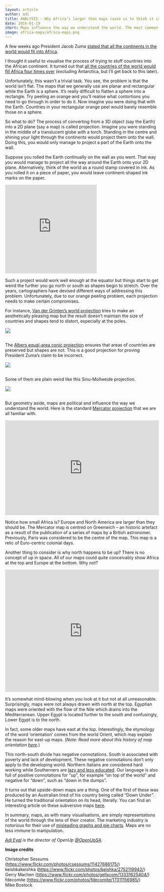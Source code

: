 ```yaml
---
layout: article
author: adi
title: ANALYSIS - Why Africa’s larger than maps cause us to think it is
date: 2016-01-19
short: Maps influence the way we understand the world. The most common map projection is a relic from the Euro-centric colonial days - and as a result Africa appears smaller than it actually is.
image: africa-maps/africa-maps.png
---
```


A few weeks ago President Jacob Zuma [stated that all the continents in the world would fit into Africa](http://www.timeslive.co.za/politics/2015/12/10/watch-zuma-fails-at-geography---claims-africa-is-the-largest-continent).

I thought it useful to visualise the process of trying to stuff countries into the African continent. It turned out that [all the countries of the world would fill Africa four times over](https://africacheck.org/spot-check/it-would-take-at-least-4-africas-to-fit-all-the-worlds-continents-president-zuma/) (excluding Antarctica, but I’ll get back to this later).

Unfortunately, this wasn’t a trivial task. You see, the problem is that the world isn’t flat. The maps that we generally use are planar and rectangular while the Earth is a sphere. It’s really difficult to flatten a sphere into a rectangle. Try peeling an orange and you’ll realise what contortions you need to go through in order to do it. Now imagine you were doing that with the Earth. Countries in your rectangular orange peel would barely resemble those on a sphere.

So what to do? The process of converting from a 3D object (say the Earth) into a 2D plane (say a map) is called projection. Imagine you were standing in the middle of a translucent globe with a torch. Standing in the centre and shining your light through the continents would project them onto the wall. Doing this, you would only manage to project a part of the Earth onto the wall.

Suppose you rolled the Earth continually on the wall as you went. That way you would manage to project all the way around the Earth onto your 2D plane. Alternatively, think of the world as a round stamp covered in ink. As you rolled it on a piece of paper, you would leave continent-shaped ink marks on the paper.

<iframe src="https://static.code4sa.org/world-is-not-flat/globe.html" width="300" height="290" frameborder="0" scrolling="no"></iframe>

Such a project would work well enough at the equator but things start to get weird the further you go north or south as shapes begin to stretch. Over the years, cartographers have devised different ways of addressing this problem. Unfortunately, due to our orange peeling problem, each projection needs to make certain compromises.

For instance, [Van der Grinten’s world projection](https://en.wikipedia.org/wiki/Van_der_Grinten_projection) tries to make an aesthetically pleasing map but the result doesn’t maintain the size of countries and shapes tend to distort, especially at the poles.

<img style="margin-bottom: 15px; border: 1px solid #ddd;" src="{{ site.baseurl }}/img/articles/africa-maps/proj_grinten.png"/>

The [Albers equal-area conic projection](https://en.wikipedia.org/wiki/Albers_projection) ensures that areas of countries are preserved but shapes are not. This is a good projection for proving President Zuma’s claim to be incorrect.

<img style="margin-bottom: 15px; border: 1px solid #ddd;" src="{{ site.baseurl }}/img/articles/africa-maps/proj_albers.png"/>

Some of them are plain weird like this Sinu-Mollweide projection.

<img style="margin-bottom: 15px; border: 1px solid #ddd;" src="{{ site.baseurl }}/img/articles/africa-maps/proj_sinu.png"/>

But geometry aside, maps are political and influence the way we understand the world. Here is the standard [Mercator projection](https://en.wikipedia.org/wiki/Mercator_projection) that we are all familiar with.

<iframe src="https://static.code4sa.org/world-is-not-flat/mercator.html" width="100%" height="310" frameborder="0" scrolling="no"><span data-mce-type="bookmark" style="display: inline-block; width: 0px; overflow: hidden; line-height: 0;" class="mce_SELRES_start">&#65279;</span></iframe>

Notice how small Africa is? Europe and North America are larger than they should be. The Mercator map is centred on Greenwich – an historic artefact as a result of the publication of a series of maps by a British astronomer. Previously, Paris was considered to be the centre of the map. This map is a relic of Euro-centric colonial days.

Another thing to consider is why north happens to be up? There is no concept of up in space. All of our maps could quite conceivably show Africa at the top and Europe at the bottom. Why not?

<iframe src="https://static.code4sa.org/world-is-not-flat/southup.html" width="100%" height="400" frameborder="0" scrolling="no"></iframe>

It’s somewhat mind-blowing when you look at it but not at all unreasonable. Surprisingly, maps were not always drawn with north at the top. Egyptian maps were oriented with the flow of the Nile which drains into the Mediterranean. Upper Egypt is located further to the south and confusingly, Lower Egypt is to the north.

In fact, some older maps have east at the top. Interestingly, the etymology of the word ‘orientation’ comes from the world Orient, which may explain the reason for east-up maps. (*Note: Read more about this history of map orientation [here](http://america.aljazeera.com/opinions/2014/2/maps-cartographycolonialismnortheurocentricglobe.html)*.)

This north-south divide has negative connotations. South is associated with poverty and lack of development. These negative connotations don’t only apply to the developing world. Northern Italians are considered hard working while Southerners are [lazy and less educated](http://survivinginitaly.com/2014/07/30/northern-italians-versus-southern-italians-are-they-really-that-different/). Our language is also full of positive connotations for “up”, for example “on top of the world” and negative for “down”, such as “down in the dumps”.

It turns out that upside-down maps are a thing. One of the first of these was produced by an Australian tired of his country being called “Down Under”. He turned the traditional orientation on its head, literally. You can find an interesting article on these subversive maps [here](https://www.flourish.org/upsidedownmap/).

In summary, maps, as with many visualisations, are simply representations of the world through the lens of their creator. The marketing industry is notorious for their use of [misleading graphs and pie charts](http://www.statisticshowto.com/misleading-graphs/). Maps are no less immune to manipulation.

*[Adi Eyal](http://www.twitter.com/SoapSudTycoon) is the director of OpenUp [@OpenUpSA](https://twitter.com/openupsa).*

**Image credits**

Christopher Sessums (https://www.flickr.com/photos/csessums/11427686175/)  
keishkakeishka (https://www.flickr.com/photos/keishka/2752119942/)  
Gerry Machen (https://www.flickr.com/photos/gellscom/13331625404/)  
fdecomite (https://www.flickr.com/photos/fdecomite/17311156985/)  
Mike Bostock